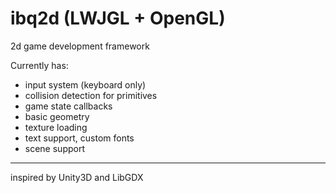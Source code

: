 # ibq2d (LWJGL + OpenGL)<br>

2d game development framework <p>Currently has: </p> 
- input system (keyboard only)
- collision detection for primitives
- game state callbacks
- basic geometry
- texture loading
- text support, custom fonts
- scene support
<hr>
inspired by Unity3D and LibGDX
